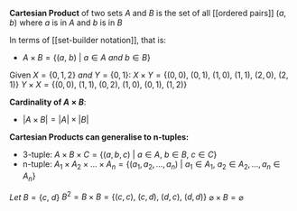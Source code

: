 **Cartesian Product** of two sets $A$ and $B$ is the set of all [[ordered pairs]] $(a, b)$ where $a$ is in $A$ and $b$ is in $B$


In terms of [[set-builder notation]], that is:
* $A \times B = \{(a,\ b)\ |\ a \in A\ and\ b \in B\}$

Given $X = \{0,1,2\}\ and\ Y = \{0, 1\}$:
$X \times Y = \{(0,0),\ (0,1),\ (1,0),\ (1,1),\ (2,0),\ (2,1)\}$
$Y \times X = \{(0,0),\ (1,1),\ (0,2),\ (1,0),\ (0,1),\ (1,2)\}$

**Cardinality of $A \times B$**:
* $|A \times B| = |A| \times |B|$

**Cartesian Products can generalise to n-tuples:**
* 3-tuple: $A \times B \times C = \{(a,b,c)\ |\ a \in A,\ b \in B,\ c \in C\}$
* n-tuple: $A_1 \times A_2 \times \dots \times A_n = \{(a_1,a_2,\dots,a_n)\ |\ a_1 \in A_1,\ a_2 \in A_2, \dots, a_n \in A_n\}$

$Let\ B = \{c,\ d\}$
$B^2 = B \times B = \{(c,c),\ (c,d),\ (d,c),\ (d,d)\}$
$\varnothing \times B = \varnothing$